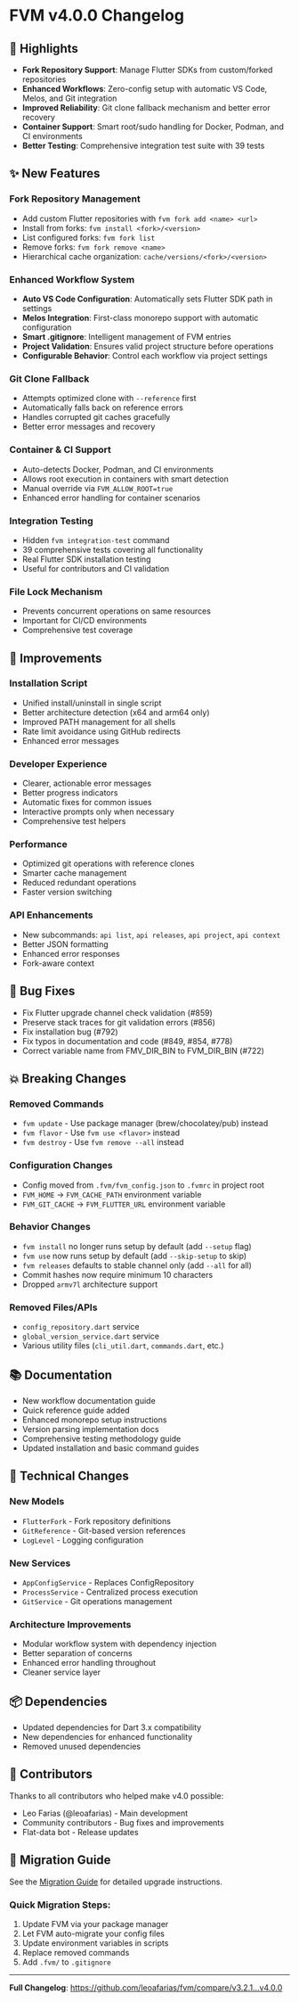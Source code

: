 # FVM v4.0.0 Changelog

## 🎯 Highlights

- **Fork Repository Support**: Manage Flutter SDKs from custom/forked repositories
- **Enhanced Workflows**: Zero-config setup with automatic VS Code, Melos, and Git integration  
- **Improved Reliability**: Git clone fallback mechanism and better error recovery
- **Container Support**: Smart root/sudo handling for Docker, Podman, and CI environments
- **Better Testing**: Comprehensive integration test suite with 39 tests

## ✨ New Features

### Fork Repository Management
- Add custom Flutter repositories with `fvm fork add <name> <url>`
- Install from forks: `fvm install <fork>/<version>`
- List configured forks: `fvm fork list`
- Remove forks: `fvm fork remove <name>`
- Hierarchical cache organization: `cache/versions/<fork>/<version>`

### Enhanced Workflow System  
- **Auto VS Code Configuration**: Automatically sets Flutter SDK path in settings
- **Melos Integration**: First-class monorepo support with automatic configuration
- **Smart .gitignore**: Intelligent management of FVM entries
- **Project Validation**: Ensures valid project structure before operations
- **Configurable Behavior**: Control each workflow via project settings

### Git Clone Fallback
- Attempts optimized clone with `--reference` first
- Automatically falls back on reference errors
- Handles corrupted git caches gracefully
- Better error messages and recovery

### Container & CI Support
- Auto-detects Docker, Podman, and CI environments
- Allows root execution in containers with smart detection
- Manual override via `FVM_ALLOW_ROOT=true`
- Enhanced error handling for container scenarios

### Integration Testing
- Hidden `fvm integration-test` command
- 39 comprehensive tests covering all functionality
- Real Flutter SDK installation testing
- Useful for contributors and CI validation

### File Lock Mechanism
- Prevents concurrent operations on same resources
- Important for CI/CD environments
- Comprehensive test coverage

## 🚀 Improvements

### Installation Script
- Unified install/uninstall in single script
- Better architecture detection (x64 and arm64 only)
- Improved PATH management for all shells
- Rate limit avoidance using GitHub redirects
- Enhanced error messages

### Developer Experience
- Clearer, actionable error messages
- Better progress indicators
- Automatic fixes for common issues
- Interactive prompts only when necessary
- Comprehensive test helpers

### Performance
- Optimized git operations with reference clones
- Smarter cache management
- Reduced redundant operations
- Faster version switching

### API Enhancements
- New subcommands: `api list`, `api releases`, `api project`, `api context`
- Better JSON formatting
- Enhanced error responses
- Fork-aware context

## 🐛 Bug Fixes

- Fix Flutter upgrade channel check validation (#859)
- Preserve stack traces for git validation errors (#856)
- Fix installation bug (#792)
- Fix typos in documentation and code (#849, #854, #778)
- Correct variable name from FMV_DIR_BIN to FVM_DIR_BIN (#722)

## 💥 Breaking Changes

### Removed Commands
- `fvm update` - Use package manager (brew/chocolatey/pub) instead
- `fvm flavor` - Use `fvm use <flavor>` instead  
- `fvm destroy` - Use `fvm remove --all` instead

### Configuration Changes
- Config moved from `.fvm/fvm_config.json` to `.fvmrc` in project root
- `FVM_HOME` → `FVM_CACHE_PATH` environment variable
- `FVM_GIT_CACHE` → `FVM_FLUTTER_URL` environment variable

### Behavior Changes
- `fvm install` no longer runs setup by default (add `--setup` flag)
- `fvm use` now runs setup by default (add `--skip-setup` to skip)
- `fvm releases` defaults to stable channel only (add `--all` for all)
- Commit hashes now require minimum 10 characters
- Dropped `armv7l` architecture support

### Removed Files/APIs
- `config_repository.dart` service
- `global_version_service.dart` service
- Various utility files (`cli_util.dart`, `commands.dart`, etc.)

## 📚 Documentation

- New workflow documentation guide
- Quick reference guide added
- Enhanced monorepo setup instructions
- Version parsing implementation docs
- Comprehensive testing methodology guide
- Updated installation and basic command guides

## 🔧 Technical Changes

### New Models
- `FlutterFork` - Fork repository definitions
- `GitReference` - Git-based version references  
- `LogLevel` - Logging configuration

### New Services
- `AppConfigService` - Replaces ConfigRepository
- `ProcessService` - Centralized process execution
- `GitService` - Git operations management

### Architecture Improvements
- Modular workflow system with dependency injection
- Better separation of concerns
- Enhanced error handling throughout
- Cleaner service layer

## 📦 Dependencies

- Updated dependencies for Dart 3.x compatibility
- New dependencies for enhanced functionality
- Removed unused dependencies

## 🙏 Contributors

Thanks to all contributors who helped make v4.0 possible:
- Leo Farias (@leoafarias) - Main development
- Community contributors - Bug fixes and improvements
- Flat-data bot - Release updates

## 📝 Migration Guide

See the [Migration Guide](https://fvm.app/docs/migration/v4) for detailed upgrade instructions.

### Quick Migration Steps:
1. Update FVM via your package manager
2. Let FVM auto-migrate your config files
3. Update environment variables in scripts
4. Replace removed commands
5. Add `.fvm/` to `.gitignore`

---

**Full Changelog**: https://github.com/leoafarias/fvm/compare/v3.2.1...v4.0.0